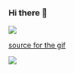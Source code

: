 ### Hi there 👋

![](https://media.giphy.com/media/Vbtc9VG51NtzT1Qnv1/giphy.gif)

[source for the gif](https://giphy.com/gifs/Friends-friends-tv-episode-219-Vbtc9VG51NtzT1Qnv1)

![](https://komarev.com/ghpvc/?username=ArAmM7)

<!--
**ArAmM7/ArAmM7** is a ✨ _special_ ✨ repository because its `README.md` (this file) appears on your GitHub profile.

Here are some ideas to get you started:

- 🔭 I’m currently working on ...
- 🌱 I’m currently learning ...
- 👯 I’m looking to collaborate on ...
- 🤔 I’m looking for help with ...
- 💬 Ask me about ...
- 📫 How to reach me: ...
- 😄 Pronouns: ...
- ⚡ Fun fact: ...
-->
